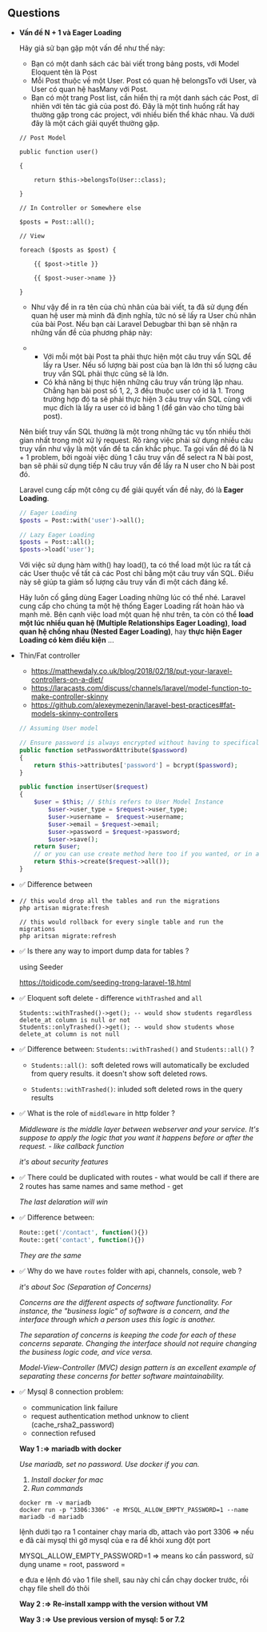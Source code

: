 ## Questions

- **Vấn đề N + 1 và Eager Loading**

  Hãy giả sử bạn gặp một vấn đề như thế này:

  - Bạn có một danh sách các bài viết trong bảng posts, với Model Eloquent tên là Post
  - Mỗi Post thuộc về một User. Post có quan hệ belongsTo với User, và User có quan hệ hasMany với Post.
  - Bạn có một trang Post list, cần hiển thị ra một danh sách các Post, dĩ nhiên với tên tác giả của post đó. Đây là một tình huống rất hay thường gặp trong các project, với nhiều biến thể khác nhau. Và dưới đây là một cách giải quyết thường gặp.

  ```
  // Post Model
  
  public function user()
  
  {
  
      return $this->belongsTo(User::class);
  
  }
  
  // In Controller or Somewhere else
  
  $posts = Post::all();
  
  // View
  
  foreach ($posts as $post) {
  
      {{ $post->title }}
  
      {{ $post->user->name }}
  
  }
  ```

  

  - Như vậy để in ra tên của chủ nhân của bài viết, ta đã sử dụng đến quan hệ user mà mình đã định nghĩa, tức nó sẽ lấy ra User chủ nhân của bài Post. Nếu bạn cài Laravel Debugbar thì bạn sẽ nhận ra những vấn đề của phương pháp này:

  - - Với mỗi một bài Post ta phải thực hiện một câu truy vấn SQL để lấy ra User. Nếu số lượng bài post của bạn là lớn thì số lượng câu truy vấn SQL phải thực cũng sẽ là lớn.
    - Có khả năng bị thực hiện những câu truy vấn trùng lặp nhau. Chẳng hạn bài post số 1, 2, 3 đều thuộc user có id là 1. Trong trường hợp đó ta sẽ phải thực hiện 3 câu truy vấn SQL cùng với mục đích là lấy ra user có id bằng 1 (để gán vào cho từng bài post).

  Nên biết truy vấn SQL thường là một trong những tác vụ tốn nhiều thời gian nhất trong một xử lý request. Rõ ràng việc phải sử dụng nhiều câu truy vấn như vậy là một vấn đề ta cần khắc phục. Ta gọi vấn đề đó là N + 1 problem, bởi ngoài việc dùng 1 câu truy vấn để select ra N bài post, bạn sẽ phải sử dụng tiếp N câu truy vấn để lấy ra N user cho N bài post đó.

  Laravel cung cấp một công cụ để giải quyết vấn đề này, đó là **Eager Loading**.

  ```php
  // Eager Loading
  $posts = Post::with('user')->all();
  
  // Lazy Eager Loading
  $posts = Post::all();
  $posts->load('user');
  ```

  Với việc sử dụng hàm with() hay load(), ta có thể load một lúc ra tất cả các User thuộc về tất cả các Post chỉ bằng một câu truy vấn SQL. Điều này sẽ giúp ta giảm số lượng câu truy vấn đi một cách đáng kể.

  Hãy luôn cố gắng dùng Eager Loading những lúc có thể nhé. Laravel cung cấp cho chúng ta một hệ thống Eager Loading rất hoàn hảo và mạnh mẽ. Bên cạnh việc load một quan hệ như trên, ta còn có thể **load một lúc nhiều quan hệ (Multiple Relationships Eager Loading)**, **load quan hệ chồng nhau (Nested Eager Loading)**, hay **thực hiện Eager Loading có kèm điều kiện** ...

- Thin/Fat controller

  - https://matthewdaly.co.uk/blog/2018/02/18/put-your-laravel-controllers-on-a-diet/
  - https://laracasts.com/discuss/channels/laravel/model-function-to-make-controller-skinny
  - https://github.com/alexeymezenin/laravel-best-practices#fat-models-skinny-controllers

  ```php
  // Assuming User model
  
  // Ensure password is always encrypted without having to specifically make sure each time
  public function setPasswordAttribute($password)
  {
      return $this->attributes['password'] = bcrypt($password);
  }
  
  public function insertUser($request)
  {
      $user = $this; // $this refers to User Model Instance
          $user->user_type = $request->user_type;
          $user->username =  $request->username;
          $user->email = $request->email;
          $user->password = $request->password;
          $user->save();
      return $user;
      // or you can use create method here too if you wanted, or in a repository, job, event anywhere you use the User Model
      return $this->create($request->all());
  }
  ```

  

- ✅ Difference between

- ```
  // this would drop all the tables and run the migrations
  php artisan migrate:fresh
  ```

  ```
  // this would rollback for every single table and run the migrations
  php aritsan migrate:refresh
  
  ```

  

- ✅ Is there any way to import dump data for tables  ?

  using Seeder

  https://toidicode.com/seeding-trong-laravel-18.html

- ✅ Eloquent soft delete - difference `withTrashed` and `all`

  ```
  Students::withTrashed()->get(); -- would show students regardless delete_at column is null or not
  Students::onlyTrashed()->get(); -- would show students whose delete_at column is not null
  
  ```

- ✅ Difference between: `Students::withTrashed()` and `Students::all()` ?

  - `Students::all()`:  soft deleted rows will automatically be excluded from query results. it doesn't show soft deleted rows.

  - `Students::withTrashed()`: inluded soft deleted rows in the query results

    

- ✅ What is the role of `middleware` in http folder ?

  *Middleware is the middle layer between webserver and your service. It's suppose to apply the logic that  you want it happens before or after the request. - like callback function*

  *it's about security features*

  

- ✅ There could be duplicated with routes - what would be call if there are 2 routes has same names and same method - get

  *The last delaration will win*

  

- ✅ Difference between: 

  ```php
  Route::get('/contact', function(){})
  Route::get('contact', function(){})
  ```

  *They are the same*

  

- ✅ Why do we have `routes` folder with api, channels, console, web ?

  *it's about Soc (Separation of Concerns)*

  *Concerns are the different aspects of software functionality. For instance, the "business logic" of software is a concern, and the interface through which a person uses this logic is another.*

  *The separation of concerns is keeping the code for each of these concerns separate. Changing the interface should not require changing the business logic code, and vice versa.*

  *Model-View-Controller (MVC) design pattern is an excellent example of separating these concerns for better software maintainability.*

  

- ✅ Mysql 8 connection problem:

  - communication link failure
  - request authentication method unknow to client (cache_rsha2_password)
  - connection refused

  **Way 1 :=> mariadb with docker**

  *Use mariadb, set no password. Use docker if you can.*

  1. *Install docker for mac*
  2. *Run commands*

  ```
  docker rm -v mariadb
  docker run -p "3306:3306" -e MYSQL_ALLOW_EMPTY_PASSWORD=1 --name mariadb -d mariadb
  
  ```

  lệnh dưới tạo ra 1 container chạy maria db, attach vào port 3306 => nếu e đã cài mysql thì gỡ mysql của e ra để khỏi xung đột port

  MYSQL_ALLOW_EMPTY_PASSWORD=1 => means ko cần password, sử dụng uname = root, password =

  e đưa e lệnh đó vào 1 file shell, sau này chỉ cần chạy docker trước, rồi chạy file shell đó thôi

  **Way 2 :=> Re-install xampp with the version without VM**

  **Way 3 :=> Use previous version of mysql: 5 or 7.2**

# 